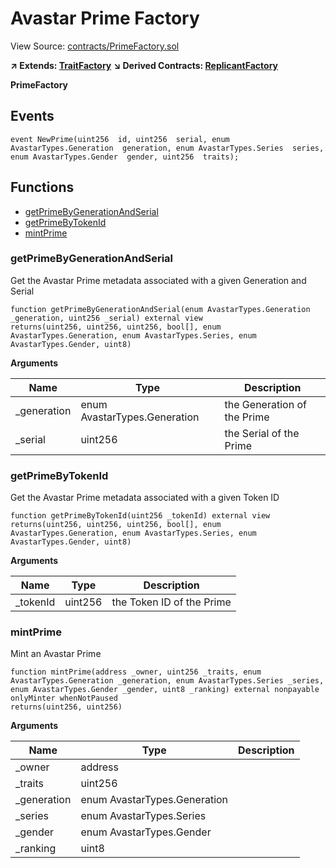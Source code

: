 # Avastar Prime Factory

View Source: [contracts/PrimeFactory.sol](contracts/PrimeFactory.sol)

**↗ Extends: [TraitFactory](TraitFactory.md)**
**↘ Derived Contracts: [ReplicantFactory](ReplicantFactory.md)**

**PrimeFactory**

## Events

```solidity
event NewPrime(uint256  id, uint256  serial, enum AvastarTypes.Generation  generation, enum AvastarTypes.Series  series, enum AvastarTypes.Gender  gender, uint256  traits);
```

## Functions

- [getPrimeByGenerationAndSerial](#getprimebygenerationandserial)
- [getPrimeByTokenId](#getprimebytokenid)
- [mintPrime](#mintprime)

### getPrimeByGenerationAndSerial

Get the Avastar Prime metadata associated with a given Generation and Serial

```solidity
function getPrimeByGenerationAndSerial(enum AvastarTypes.Generation _generation, uint256 _serial) external view
returns(uint256, uint256, uint256, bool[], enum AvastarTypes.Generation, enum AvastarTypes.Series, enum AvastarTypes.Gender, uint8)
```

**Arguments**

| Name        | Type           | Description  |
| ------------- |------------- | -----|
| _generation | enum AvastarTypes.Generation | the Generation of the Prime | 
| _serial | uint256 | the Serial of the Prime | 

### getPrimeByTokenId

Get the Avastar Prime metadata associated with a given Token ID

```solidity
function getPrimeByTokenId(uint256 _tokenId) external view
returns(uint256, uint256, uint256, bool[], enum AvastarTypes.Generation, enum AvastarTypes.Series, enum AvastarTypes.Gender, uint8)
```

**Arguments**

| Name        | Type           | Description  |
| ------------- |------------- | -----|
| _tokenId | uint256 | the Token ID of the Prime | 

### mintPrime

Mint an Avastar Prime

```solidity
function mintPrime(address _owner, uint256 _traits, enum AvastarTypes.Generation _generation, enum AvastarTypes.Series _series, enum AvastarTypes.Gender _gender, uint8 _ranking) external nonpayable onlyMinter whenNotPaused 
returns(uint256, uint256)
```

**Arguments**

| Name        | Type           | Description  |
| ------------- |------------- | -----|
| _owner | address |  | 
| _traits | uint256 |  | 
| _generation | enum AvastarTypes.Generation |  | 
| _series | enum AvastarTypes.Series |  | 
| _gender | enum AvastarTypes.Gender |  | 
| _ranking | uint8 |  | 

